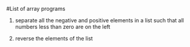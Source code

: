 #List of array programs

1. separate all the negative and positive elements in a list such that all numbers less than zero are on the left

2. reverse the elements of the list 